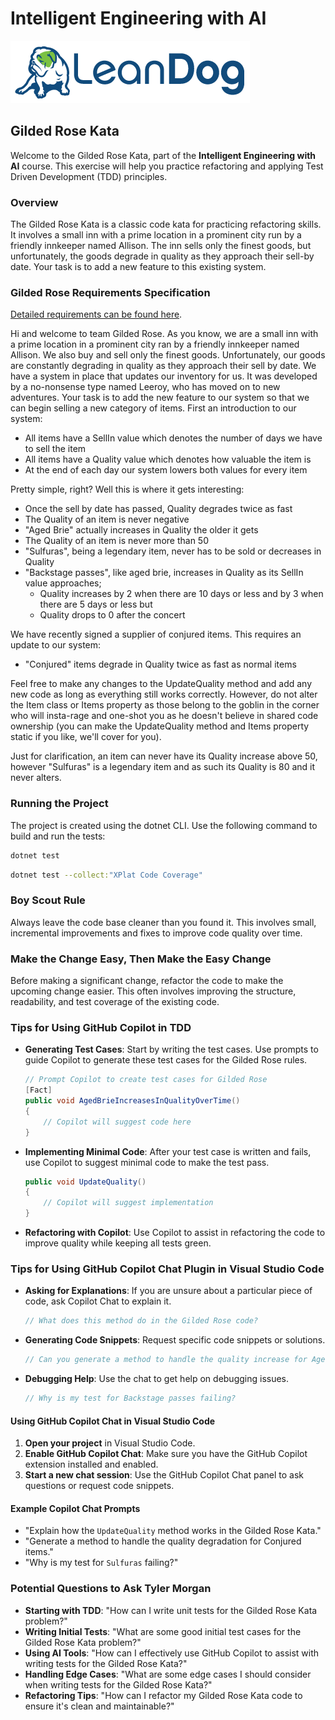 # Intelligent Engineering with AI

![LeanDog Logo](/Assets/LeanDog-logo.png)

## Gilded Rose Kata

Welcome to the Gilded Rose Kata, part of the **Intelligent Engineering with AI** course. This exercise will help you practice refactoring and applying Test Driven Development (TDD) principles.

### Overview

The Gilded Rose Kata is a classic code kata for practicing refactoring skills. It involves a small inn with a prime location in a prominent city run by a friendly innkeeper named Allison. The inn sells only the finest goods, but unfortunately, the goods degrade in quality as they approach their sell-by date. Your task is to add a new feature to this existing system.

### Gilded Rose Requirements Specification

[Detailed requirements can be found here](https://github.com/emilybache/GildedRose-Refactoring-Kata).

Hi and welcome to team Gilded Rose. As you know, we are a small inn with a prime location in a
prominent city ran by a friendly innkeeper named Allison. We also buy and sell only the finest goods.
Unfortunately, our goods are constantly degrading in quality as they approach their sell by date. We
have a system in place that updates our inventory for us. It was developed by a no-nonsense type named
Leeroy, who has moved on to new adventures. Your task is to add the new feature to our system so that
we can begin selling a new category of items. First an introduction to our system:

- All items have a SellIn value which denotes the number of days we have to sell the item
- All items have a Quality value which denotes how valuable the item is
- At the end of each day our system lowers both values for every item

Pretty simple, right? Well this is where it gets interesting:

- Once the sell by date has passed, Quality degrades twice as fast
- The Quality of an item is never negative
- "Aged Brie" actually increases in Quality the older it gets
- The Quality of an item is never more than 50
- "Sulfuras", being a legendary item, never has to be sold or decreases in Quality
- "Backstage passes", like aged brie, increases in Quality as its SellIn value approaches;
  - Quality increases by 2 when there are 10 days or less and by 3 when there are 5 days or less but
  - Quality drops to 0 after the concert

We have recently signed a supplier of conjured items. This requires an update to our system:

- "Conjured" items degrade in Quality twice as fast as normal items

Feel free to make any changes to the UpdateQuality method and add any new code as long as everything
still works correctly. However, do not alter the Item class or Items property as those belong to the
goblin in the corner who will insta-rage and one-shot you as he doesn't believe in shared code
ownership (you can make the UpdateQuality method and Items property static if you like, we'll cover
for you).

Just for clarification, an item can never have its Quality increase above 50, however "Sulfuras" is a
legendary item and as such its Quality is 80 and it never alters.

### Running the Project

The project is created using the dotnet CLI. Use the following command to build and run the tests:

```bash
dotnet test
```

```bash
dotnet test --collect:"XPlat Code Coverage"
```

### Boy Scout Rule

Always leave the code base cleaner than you found it. This involves small, incremental improvements and fixes to improve code quality over time.

### Make the Change Easy, Then Make the Easy Change

Before making a significant change, refactor the code to make the upcoming change easier. This often involves improving the structure, readability, and test coverage of the existing code.

### Tips for Using GitHub Copilot in TDD

- **Generating Test Cases**: Start by writing the test cases. Use prompts to guide Copilot to generate these test cases for the Gilded Rose rules.
  ```csharp
  // Prompt Copilot to create test cases for Gilded Rose
  [Fact]
  public void AgedBrieIncreasesInQualityOverTime()
  {
      // Copilot will suggest code here
  }
  ```
- **Implementing Minimal Code**: After your test case is written and fails, use Copilot to suggest minimal code to make the test pass.
  ```csharp
  public void UpdateQuality()
  {
      // Copilot will suggest implementation
  }
  ```
- **Refactoring with Copilot**: Use Copilot to assist in refactoring the code to improve quality while keeping all tests green.

### Tips for Using GitHub Copilot Chat Plugin in Visual Studio Code

- **Asking for Explanations**: If you are unsure about a particular piece of code, ask Copilot Chat to explain it.
  ```csharp
  // What does this method do in the Gilded Rose code?
  ```
- **Generating Code Snippets**: Request specific code snippets or solutions.
  ```csharp
  // Can you generate a method to handle the quality increase for Aged Brie?
  ```
- **Debugging Help**: Use the chat to get help on debugging issues.
  ```csharp
  // Why is my test for Backstage passes failing?
  ```

#### Using GitHub Copilot Chat in Visual Studio Code

1. **Open your project** in Visual Studio Code.
2. **Enable GitHub Copilot Chat**: Make sure you have the GitHub Copilot extension installed and enabled.
3. **Start a new chat session**: Use the GitHub Copilot Chat panel to ask questions or request code snippets.

#### Example Copilot Chat Prompts

- "Explain how the `UpdateQuality` method works in the Gilded Rose Kata."
- "Generate a method to handle the quality degradation for Conjured items."
- "Why is my test for `Sulfuras` failing?"

### Potential Questions to Ask Tyler Morgan

- **Starting with TDD**: "How can I write unit tests for the Gilded Rose Kata problem?"
- **Writing Initial Tests**: "What are some good initial test cases for the Gilded Rose Kata problem?"
- **Using AI Tools**: "How can I effectively use GitHub Copilot to assist with writing tests for the Gilded Rose Kata?"
- **Handling Edge Cases**: "What are some edge cases I should consider when writing tests for the Gilded Rose Kata?"
- **Refactoring Tips**: "How can I refactor my Gilded Rose Kata code to ensure it's clean and maintainable?"
